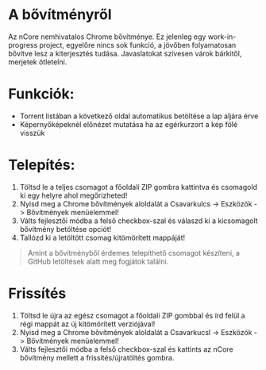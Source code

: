 # A bővítményről
Az nCore nemhivatalos Chrome bővítménye. Ez jelenleg egy work-in-progress project, egyelőre nincs sok funkció, a jövőben folyamatosan bővítve lesz a kiterjesztés tudása. Javaslatokat szívesen várok bárkitől, merjetek ötletelni.

# Funkciók:

* Torrent listában a következő oldal automatikus betöltése a lap aljára érve
* Képernyőképeknél előnézet mutatása ha az egérkurzort a kép fölé visszük

# Telepítés:

1. Töltsd le a teljes csomagot a főoldali ZIP gombra kattintva és csomagold ki egy helyre ahol megőrizheted!
1. Nyisd meg a Chrome bővítmények aloldalát a Csavarkulcs -> Eszközök -> Bővítmények menüelemmel!
1. Válts fejlesztői módba a felső checkbox-szal és válaszd ki a kicsomagolt bővítmény betöltése opciót!
1. Tallózd ki a letöltött csomag kitömörített mappáját!

> Amint a bővítményből érdemes telepíthető csomagot készíteni, a GitHub letöltések alatt meg fogjátok találni.

# Frissítés

1. Töltsd le újra az egész csomagot a főoldali ZIP gombbal és írd felül a régi mappát az új kitömörített verziójával!
1. Nyisd meg a Chrome bővítmények aloldalát a Csavarkucsl -> Eszközök -> Bővítmények menüelemmel!
1. Válts fejlesztői módba a felső checkbox-szal és kattints az nCore bővítmény mellett a frissítés/újratöltés gombra.